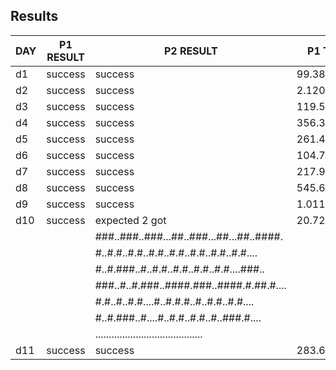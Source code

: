 ## Results
| DAY | P1 RESULT |                P2 RESULT                 |  P1 TIME   |   P2 TIME   |
|-----|-----------|------------------------------------------|------------|-------------|
| d1  | success   | success                                  | 99.383µs   | 71.461µs    |
| d2  | success   | success                                  | 2.12029ms  | 2.390065ms  |
| d3  | success   | success                                  | 119.528µs  | 968.92µs    |
| d4  | success   | success                                  | 356.346µs  | 331.189µs   |
| d5  | success   | success                                  | 261.441µs  | 244.786µs   |
| d6  | success   | success                                  | 104.778µs  | 938.848µs   |
| d7  | success   | success                                  | 217.998µs  | 203.751µs   |
| d8  | success   | success                                  | 545.615µs  | 5.209008ms  |
| d9  | success   | success                                  | 1.011281ms | 1.306006ms  |
| d10 | success   | expected 2 got                           | 20.723µs   | 34.581µs    |
|     |           | ###..###..###...##..###...##...##..####. |            |             |
|     |           | #..#.#..#.#..#.#..#.#..#.#..#.#..#.#.... |            |             |
|     |           | #..#.###..#..#.#..#.#..#.#..#.#....###.. |            |             |
|     |           | ###..#..#.###..####.###..####.#.##.#.... |            |             |
|     |           | #.#..#..#.#....#..#.#.#..#..#.#..#.#.... |            |             |
|     |           | #..#.###..#....#..#.#..#.#..#..###.#.... |            |             |
|     |           | ........................................ |            |             |
| d11 | success   | success                                  | 283.697µs  | 33.566163ms |
